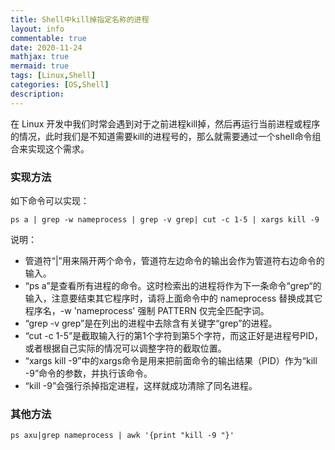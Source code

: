 ```yaml
---
title: Shell中kill掉指定名称的进程
layout: info
commentable: true
date: 2020-11-24
mathjax: true
mermaid: true
tags: [Linux,Shell]
categories: [OS,Shell]
description: 
---
```


在 Linux 开发中我们时常会遇到对于之前进程kill掉，然后再运行当前进程或程序的情况，此时我们是不知道需要kill的进程号的，那么就需要通过一个shell命令组合来实现这个需求。

<!--more-->

### 实现方法

如下命令可以实现：

```shell
ps a | grep -w nameprocess | grep -v grep| cut -c 1-5 | xargs kill -9
```

说明：

- 管道符“|”用来隔开两个命令，管道符左边命令的输出会作为管道符右边命令的输入。 
- “ps a”是查看所有进程的命令。这时检索出的进程将作为下一条命令“grep“的输入，注意要结束其它程序时，请将上面命令中的 nameprocess 替换成其它程序名，-w 'nameprocess' 强制 PATTERN 仅完全匹配字词。
- “grep -v grep”是在列出的进程中去除含有关键字“grep”的进程。
- “cut -c 1-5”是截取输入行的第1个字符到第5个字符，而这正好是进程号PID，或者根据自己实际的情况可以调整字符的截取位置。
- “xargs kill -9”中的xargs命令是用来把前面命令的输出结果（PID）作为“kill -9”命令的参数，并执行该命令。
- “kill -9”会强行杀掉指定进程，这样就成功清除了同名进程。

### 其他方法

```shell
ps axu|grep nameprocess | awk '{print "kill -9 "}'
```

